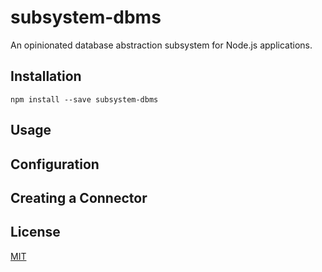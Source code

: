 subsystem-dbms
==============
An opinionated database abstraction subsystem for Node.js applications.


Installation
------------
```
npm install --save subsystem-dbms
```


Usage
-----


Configuration
-------------


Creating a Connector
--------------------


License
-------
[MIT](LICENSE.md)
